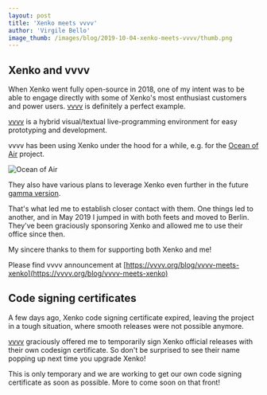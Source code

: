 ```yaml
---
layout: post
title: 'Xenko meets vvvv'
author: 'Virgile Bello'
image_thumb: /images/blog/2019-10-04-xenko-meets-vvvv/thumb.png
---
```


## Xenko and vvvv

When Xenko went fully open-source in 2018, one of my intent was to be able to engage directly with some of Xenko's most enthusiast customers and power users. [vvvv](https://vvvv.org/) is definitely a perfect example.

[vvvv](https://vvvv.org/) is a hybrid visual/textual live-programming environment for easy prototyping and development.

vvvv has been using Xenko under the hood for a while, e.g. for the [Ocean of Air](https://forums.xenko.com/t/multi-user-vr-done-with-xenko-we-live-in-an-ocean-of-air/1872) project.

![Ocean of Air](/images/blog/2019-10-04-xenko-meets-vvvv/vvvv_meets_xenko_s.jpg)

They also have various plans to leverage Xenko even further in the future [gamma version](https://vvvv.org/blog/vvvv-gamma-2019.1-preview).

That's what led me to establish closer contact with them. One things led to another, and in May 2019 I jumped in with both feets and moved to Berlin. They've been graciously sponsoring Xenko and allowed me to use their office since then.

My sincere thanks to them for supporting both Xenko and me!

Please find vvvv announcement at [https://vvvv.org/blog/vvvv-meets-xenko](https://vvvv.org/blog/vvvv-meets-xenko)

## Code signing certificates

A few days ago, Xenko code signing certificate expired, leaving the project in a tough situation, where smooth releases were not possible anymore.

[vvvv](https://vvvv.org/) graciously offered me to temporarily sign Xenko official releases with their own codesign certificate. So don't be surprised to see their name popping up next time you upgrade Xenko!

This is only temporary and we are working to get our own code signing certificate as soon as possible. More to come soon on that front!
